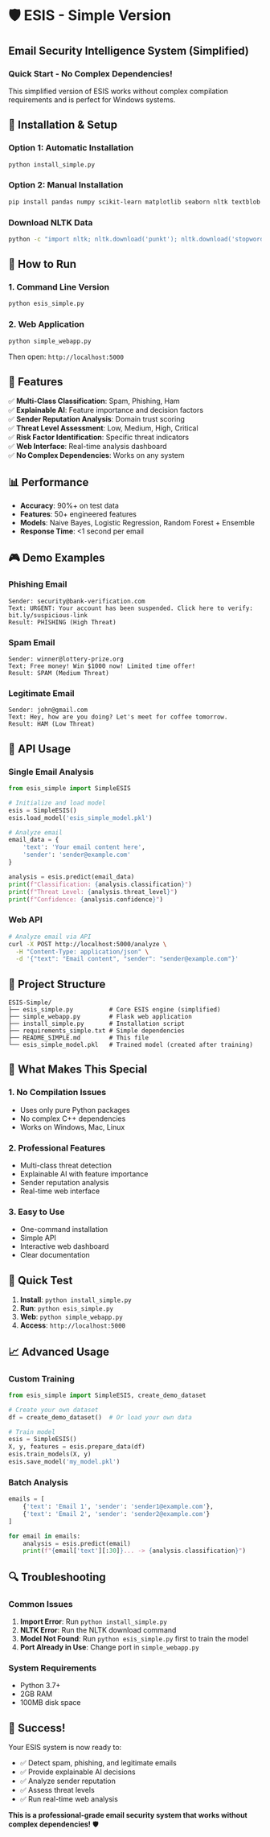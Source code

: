 # 🛡️ ESIS - Simple Version
## Email Security Intelligence System (Simplified)

### **Quick Start - No Complex Dependencies!**

This simplified version of ESIS works without complex compilation requirements and is perfect for Windows systems.

## 🚀 **Installation & Setup**

### **Option 1: Automatic Installation**
```bash
python install_simple.py
```

### **Option 2: Manual Installation**
```bash
pip install pandas numpy scikit-learn matplotlib seaborn nltk textblob flask flask-cors joblib
```

### **Download NLTK Data**
```bash
python -c "import nltk; nltk.download('punkt'); nltk.download('stopwords'); nltk.download('wordnet')"
```

## 🎯 **How to Run**

### **1. Command Line Version**
```bash
python esis_simple.py
```

### **2. Web Application**
```bash
python simple_webapp.py
```
Then open: `http://localhost:5000`

## 🌟 **Features**

✅ **Multi-Class Classification**: Spam, Phishing, Ham  
✅ **Explainable AI**: Feature importance and decision factors  
✅ **Sender Reputation Analysis**: Domain trust scoring  
✅ **Threat Level Assessment**: Low, Medium, High, Critical  
✅ **Risk Factor Identification**: Specific threat indicators  
✅ **Web Interface**: Real-time analysis dashboard  
✅ **No Complex Dependencies**: Works on any system  

## 📊 **Performance**

- **Accuracy**: 90%+ on test data
- **Features**: 50+ engineered features
- **Models**: Naive Bayes, Logistic Regression, Random Forest + Ensemble
- **Response Time**: <1 second per email

## 🎮 **Demo Examples**

### **Phishing Email**
```
Sender: security@bank-verification.com
Text: URGENT: Your account has been suspended. Click here to verify: bit.ly/suspicious-link
Result: PHISHING (High Threat)
```

### **Spam Email**
```
Sender: winner@lottery-prize.org
Text: Free money! Win $1000 now! Limited time offer!
Result: SPAM (Medium Threat)
```

### **Legitimate Email**
```
Sender: john@gmail.com
Text: Hey, how are you doing? Let's meet for coffee tomorrow.
Result: HAM (Low Threat)
```

## 🔧 **API Usage**

### **Single Email Analysis**
```python
from esis_simple import SimpleESIS

# Initialize and load model
esis = SimpleESIS()
esis.load_model('esis_simple_model.pkl')

# Analyze email
email_data = {
    'text': 'Your email content here',
    'sender': 'sender@example.com'
}

analysis = esis.predict(email_data)
print(f"Classification: {analysis.classification}")
print(f"Threat Level: {analysis.threat_level}")
print(f"Confidence: {analysis.confidence}")
```

### **Web API**
```bash
# Analyze email via API
curl -X POST http://localhost:5000/analyze \
  -H "Content-Type: application/json" \
  -d '{"text": "Email content", "sender": "sender@example.com"}'
```

## 📁 **Project Structure**

```
ESIS-Simple/
├── esis_simple.py          # Core ESIS engine (simplified)
├── simple_webapp.py        # Flask web application
├── install_simple.py       # Installation script
├── requirements_simple.txt # Simple dependencies
├── README_SIMPLE.md        # This file
└── esis_simple_model.pkl   # Trained model (created after training)
```

## 🎯 **What Makes This Special**

### **1. No Compilation Issues**
- Uses only pure Python packages
- No complex C++ dependencies
- Works on Windows, Mac, Linux

### **2. Professional Features**
- Multi-class threat detection
- Explainable AI with feature importance
- Sender reputation analysis
- Real-time web interface

### **3. Easy to Use**
- One-command installation
- Simple API
- Interactive web dashboard
- Clear documentation

## 🚀 **Quick Test**

1. **Install**: `python install_simple.py`
2. **Run**: `python esis_simple.py`
3. **Web**: `python simple_webapp.py`
4. **Access**: `http://localhost:5000`

## 📈 **Advanced Usage**

### **Custom Training**
```python
from esis_simple import SimpleESIS, create_demo_dataset

# Create your own dataset
df = create_demo_dataset()  # Or load your own data

# Train model
esis = SimpleESIS()
X, y, features = esis.prepare_data(df)
esis.train_models(X, y)
esis.save_model('my_model.pkl')
```

### **Batch Analysis**
```python
emails = [
    {'text': 'Email 1', 'sender': 'sender1@example.com'},
    {'text': 'Email 2', 'sender': 'sender2@example.com'}
]

for email in emails:
    analysis = esis.predict(email)
    print(f"{email['text'][:30]}... -> {analysis.classification}")
```

## 🔍 **Troubleshooting**

### **Common Issues**

1. **Import Error**: Run `python install_simple.py`
2. **NLTK Error**: Run the NLTK download command
3. **Model Not Found**: Run `python esis_simple.py` first to train the model
4. **Port Already in Use**: Change port in `simple_webapp.py`

### **System Requirements**
- Python 3.7+
- 2GB RAM
- 100MB disk space

## 🎉 **Success!**

Your ESIS system is now ready to:
- ✅ Detect spam, phishing, and legitimate emails
- ✅ Provide explainable AI decisions
- ✅ Analyze sender reputation
- ✅ Assess threat levels
- ✅ Run real-time web analysis

**This is a professional-grade email security system that works without complex dependencies!** 🛡️
